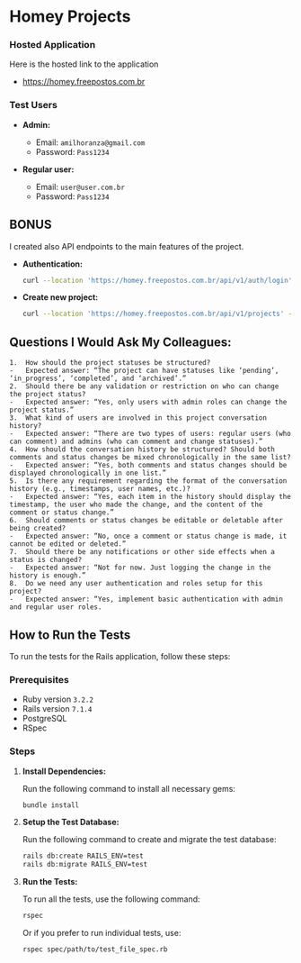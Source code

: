 
# Homey Projects

### Hosted Application
Here is the hosted link to the application
- https://homey.freepostos.com.br

### Test Users
- **Admin:**
  - Email: `amilhoranza@gmail.com`
  - Password: `Pass1234`

- **Regular user:**
  - Email: `user@user.com.br`
  - Password: `Pass1234`

## BONUS
I created also API endpoints to the main features of the project.
- **Authentication:**
   ```bash
   curl --location 'https://homey.freepostos.com.br/api/v1/auth/login' --form 'email="amilhoranza@gmail.com"' --form 'password="Pass1234"'
   ```
- **Create new project:**
   ```bash
   curl --location 'https://homey.freepostos.com.br/api/v1/projects' --header 'Authorization: YOUR_TOKEN_HERE' --header 'Content-Type: application/json' --data '{"name": "Project created via API"}'
   ```

## Questions I Would Ask My Colleagues:

	1.	How should the project statuses be structured?
	-	Expected answer: “The project can have statuses like ‘pending’, ‘in_progress’, ‘completed’, and ‘archived’.”
	2.	Should there be any validation or restriction on who can change the project status?
	-	Expected answer: “Yes, only users with admin roles can change the project status.”
	3.	What kind of users are involved in this project conversation history?
	-	Expected answer: “There are two types of users: regular users (who can comment) and admins (who can comment and change statuses).”
	4.	How should the conversation history be structured? Should both comments and status changes be mixed chronologically in the same list?
	-	Expected answer: “Yes, both comments and status changes should be displayed chronologically in one list.”
	5.	Is there any requirement regarding the format of the conversation history (e.g., timestamps, user names, etc.)?
	-	Expected answer: “Yes, each item in the history should display the timestamp, the user who made the change, and the content of the comment or status change.”
	6.	Should comments or status changes be editable or deletable after being created?
	-	Expected answer: “No, once a comment or status change is made, it cannot be edited or deleted.”
	7.	Should there be any notifications or other side effects when a status is changed?
	-	Expected answer: “Not for now. Just logging the change in the history is enough.”
	8.	Do we need any user authentication and roles setup for this project?
	-	Expected answer: “Yes, implement basic authentication with admin and regular user roles.
 
## How to Run the Tests

To run the tests for the Rails application, follow these steps:

### Prerequisites
- Ruby version `3.2.2`
- Rails version `7.1.4`
- PostgreSQL
- RSpec

### Steps

1. **Install Dependencies:**

   Run the following command to install all necessary gems:

   ```bash
   bundle install
   ```

2. **Setup the Test Database:**

   Run the following command to create and migrate the test database:

   ```bash
   rails db:create RAILS_ENV=test
   rails db:migrate RAILS_ENV=test
   ```

3. **Run the Tests:**

   To run all the tests, use the following command:

   ```bash
   rspec
   ```

   Or if you prefer to run individual tests, use:

   ```bash
   rspec spec/path/to/test_file_spec.rb
   ```
